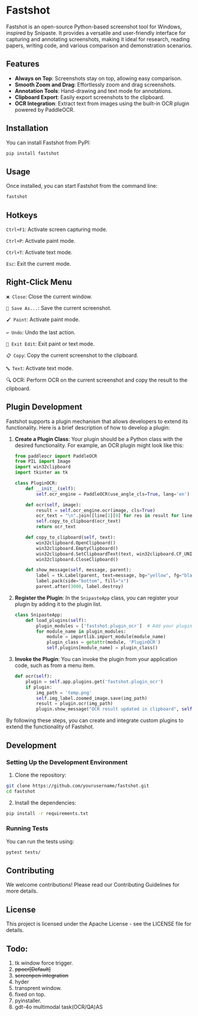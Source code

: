 # Fastshot

Fastshot is an open-source Python-based screenshot tool for Windows, inspired by Snipaste. It provides a versatile and user-friendly interface for capturing and annotating screenshots, making it ideal for research, reading papers, writing code, and various comparison and demonstration scenarios.

## Features

- **Always on Top**: Screenshots stay on top, allowing easy comparison.
- **Smooth Zoom and Drag**: Effortlessly zoom and drag screenshots.
- **Annotation Tools**: Hand-drawing and text mode for annotations.
- **Clipboard Export**: Easily export screenshots to the clipboard.
- **OCR Integration**: Extract text from images using the built-in OCR plugin powered by PaddleOCR.

## Installation

You can install Fastshot from PyPI:

```sh
pip install fastshot
```


## Usage
Once installed, you can start Fastshot from the command line:

```sh
fastshot
```

## Hotkeys
`Ctrl+F1`: Activate screen capturing mode.

`Ctrl+P`: Activate paint mode.

`Ctrl+T`: Activate text mode.

`Esc`: Exit the current mode.

## Right-Click Menu

`❌ Close`: Close the current window.

`💾 Save As...`: Save the current screenshot.

`🖌️ Paint`: Activate paint mode.

`↩️ Undo`: Undo the last action.

`🚪 Exit Edit`: Exit paint or text mode.

`📋 Copy`: Copy the current screenshot to the clipboard.

`🔤 Text`: Activate text mode.

🔍 OCR: Perform OCR on the current screenshot and copy the result to the clipboard.


## Plugin Development

Fastshot supports a plugin mechanism that allows developers to extend its functionality. Here is a brief description of how to develop a plugin:


1. **Create a Plugin Class**: Your plugin should be a Python class with the desired functionality. For example, an OCR plugin might look like this:

    ```python
    from paddleocr import PaddleOCR
    from PIL import Image
    import win32clipboard
    import tkinter as tk

    class PluginOCR:
        def __init__(self):
            self.ocr_engine = PaddleOCR(use_angle_cls=True, lang='en')

        def ocr(self, image):
            result = self.ocr_engine.ocr(image, cls=True)
            ocr_text = "\n".join([line[1][0] for res in result for line in res])
            self.copy_to_clipboard(ocr_text)
            return ocr_text

        def copy_to_clipboard(self, text):
            win32clipboard.OpenClipboard()
            win32clipboard.EmptyClipboard()
            win32clipboard.SetClipboardText(text, win32clipboard.CF_UNICODETEXT)
            win32clipboard.CloseClipboard()

        def show_message(self, message, parent):
            label = tk.Label(parent, text=message, bg="yellow", fg="black", font=("Helvetica", 10))
            label.pack(side="bottom", fill="x")
            parent.after(3000, label.destroy)
    ```

2. **Register the Plugin**: In the `SnipasteApp` class, you can register your plugin by adding it to the plugin list.

    ```python
    class SnipasteApp:
        def load_plugins(self):
            plugin_modules = ['fastshot.plugin_ocr']  # Add your plugin module here
            for module_name in plugin_modules:
                module = importlib.import_module(module_name)
                plugin_class = getattr(module, 'PluginOCR')
                self.plugins[module_name] = plugin_class()
    ```

3. **Invoke the Plugin**: You can invoke the plugin from your application code, such as from a menu item.

    ```python
    def ocr(self):
        plugin = self.app.plugins.get('fastshot.plugin_ocr')
        if plugin:
            img_path = 'temp.png'
            self.img_label.zoomed_image.save(img_path)
            result = plugin.ocr(img_path)
            plugin.show_message("OCR result updated in clipboard", self.img_window)
    ```

By following these steps, you can create and integrate custom plugins to extend the functionality of Fastshot.

## Development

### Setting Up the Development Environment

1. Clone the repository:

```sh
git clone https://github.com/yourusername/fastshot.git
cd fastshot
```

2. Install the dependencies:

```sh
pip install -r requirements.txt
```

### Running Tests

You can run the tests using:

```sh
pytest tests/
```

## Contributing
We welcome contributions! Please read our Contributing Guidelines for more details.

## License
This project is licensed under the Apache License - see the LICENSE file for details.

## Todo:
1. tk window force trigger. 
2. ~~ppocr[Default]~~
3. ~~screenpen integration~~
4. hyder
5. transprent window.
6. fixed on top.
7. pyinstaller.
8. gdt-4o multimodal task(OCR/QA)AS



